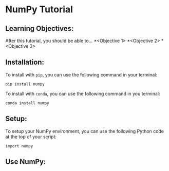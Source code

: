 # NumPy Tutorial

## Learning Objectives:

After this tutorial, you should be able to…
*<Objective 1>
*<Objective 2>
*<Objective 3>

## Installation:

To install with `pip`, you can use the following command in your terminal: 

```pip install numpy```

To install with `conda`, you can use the following command in you terminal:

```conda install numpy```

## Setup:

To setup your NumPy environment, you can use the following Python code at the top of your script:

```import numpy```


## Use NumPy:
